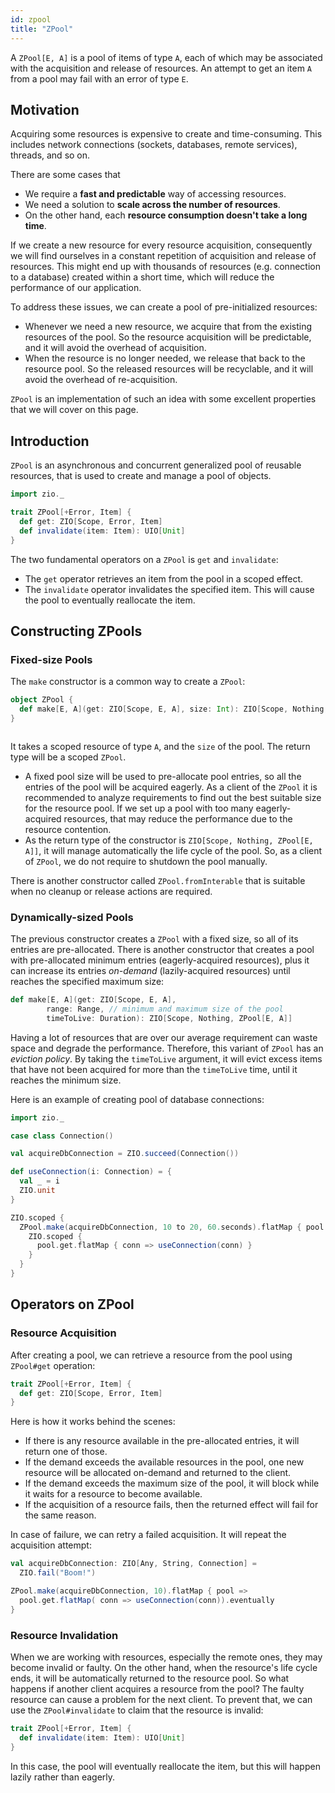 ```yaml
---
id: zpool
title: "ZPool"
---
```


A `ZPool[E, A]` is a pool of items of type `A`, each of which may be associated with the acquisition and release of resources. An attempt to get an item `A` from a pool may fail with an error of type `E`.

## Motivation

Acquiring some resources is expensive to create and time-consuming. This includes network connections (sockets, databases, remote services), threads, and so on.

There are some cases that
- We require a **fast and predictable** way of accessing resources.
- We need a solution to **scale across the number of resources**.
- On the other hand, each **resource consumption doesn't take a long time**.

If we create a new resource for every resource acquisition, consequently we will find ourselves in a constant repetition of acquisition and release of resources. This might end up with thousands of resources (e.g. connection to a database) created within a short time, which will reduce the performance of our application.

To address these issues, we can create a pool of pre-initialized resources:
- Whenever we need a new resource, we acquire that from the existing resources of the pool. So the resource acquisition will be predictable, and it will avoid the overhead of acquisition.
- When the resource is no longer needed, we release that back to the resource pool. So the released resources will be recyclable, and it will avoid the overhead of re-acquisition.

`ZPool` is an implementation of such an idea with some excellent properties that we will cover on this page.

## Introduction

`ZPool` is an asynchronous and concurrent generalized pool of reusable resources, that is used to create and manage a pool of objects.

```scala mdoc:invisible
import zio._
```

```scala mdoc:nest
trait ZPool[+Error, Item] {
  def get: ZIO[Scope, Error, Item]
  def invalidate(item: Item): UIO[Unit]
}
```

The two fundamental operators on a `ZPool` is `get` and `invalidate`:
- The `get` operator retrieves an item from the pool in a scoped effect.
- The `invalidate` operator invalidates the specified item. This will cause the pool to eventually reallocate the item.

## Constructing ZPools

### Fixed-size Pools

The `make` constructor is a common way to create a `ZPool`:

```scala mdoc:silent
object ZPool {
  def make[E, A](get: ZIO[Scope, E, A], size: Int): ZIO[Scope, Nothing, ZPool[E, A]] = ???
}
```

```scala mdoc:reset:invisible
```

It takes a scoped resource of type `A`, and the `size` of the pool. The return type will be a scoped `ZPool`.
- A fixed pool size will be used to pre-allocate pool entries, so all the entries of the pool will be acquired eagerly. As a client of the `ZPool` it is recommended to analyze requirements to find out the best suitable size for the resource pool. If we set up a pool with too many eagerly-acquired resources, that may reduce the performance due to the resource contention.
- As the return type of the constructor is `ZIO[Scope, Nothing, ZPool[E, A]]`, it will manage automatically the life cycle of the pool. So, as a client of `ZPool`, we do not require to shutdown the pool manually.

There is another constructor called `ZPool.fromInterable` that is suitable when no cleanup or release actions are required.

### Dynamically-sized Pools

The previous constructor creates a `ZPool` with a fixed size, so all of its entries are pre-allocated. There is another constructor that creates a pool with pre-allocated minimum entries (eagerly-acquired resources), plus it can increase its entries _on-demand_ (lazily-acquired resources) until reaches the specified maximum size:

```scala
def make[E, A](get: ZIO[Scope, E, A],
        range: Range, // minimum and maximum size of the pool
        timeToLive: Duration): ZIO[Scope, Nothing, ZPool[E, A]]
```

Having a lot of resources that are over our average requirement can waste space and degrade the performance. Therefore, this variant of `ZPool` has an _eviction policy_. By taking the `timeToLive` argument, it will evict excess items that have not been acquired for more than the `timeToLive` time, until it reaches the minimum size.

Here is an example of creating pool of database connections:

```scala mdoc:invisible
import zio._

case class Connection()

val acquireDbConnection = ZIO.succeed(Connection())

def useConnection(i: Connection) = {
  val _ = i
  ZIO.unit
}
```

```scala mdoc:silent
ZIO.scoped {
  ZPool.make(acquireDbConnection, 10 to 20, 60.seconds).flatMap { pool =>
    ZIO.scoped {
      pool.get.flatMap { conn => useConnection(conn) }
    }
  }
}
```

## Operators on ZPool

### Resource Acquisition

After creating a pool, we can retrieve a resource from the pool using `ZPool#get` operation:

```scala mdoc:nest
trait ZPool[+Error, Item] {
  def get: ZIO[Scope, Error, Item]
}
```

Here is how it works behind the scenes:
- If there is any resource available in the pre-allocated entries, it will return one of those.
- If the demand exceeds the available resources in the pool, one new resource will be allocated on-demand and returned to the client.
- If the demand exceeds the maximum size of the pool, it will block while it waits for a resource to become available.
- If the acquisition of a resource fails, then the returned effect will fail for the same reason.

In case of failure, we can retry a failed acquisition. It will repeat the acquisition attempt:

```scala mdoc:invisible
val acquireDbConnection: ZIO[Any, String, Connection] = 
  ZIO.fail("Boom!")
```

```scala mdoc:silent:nest
ZPool.make(acquireDbConnection, 10).flatMap { pool =>
  pool.get.flatMap( conn => useConnection(conn)).eventually
}
```

### Resource Invalidation

When we are working with resources, especially the remote ones, they may become invalid or faulty. On the other hand, when the resource's life cycle ends, it will be automatically returned to the resource pool. So what happens if another client acquires a resource from the pool? The faulty resource can cause a problem for the next client. To prevent that, we can use the `ZPool#invalidate` to claim that the resource is invalid:

```scala mdoc:nest
trait ZPool[+Error, Item] {
  def invalidate(item: Item): UIO[Unit]
}
```

In this case, the pool will eventually reallocate the item, but this will happen lazily rather than eagerly.
